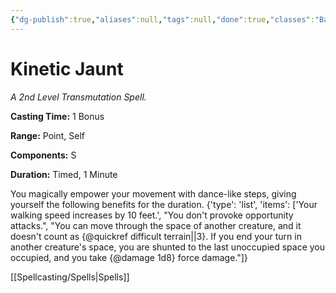 ```yaml
---
{"dg-publish":true,"aliases":null,"tags":null,"done":true,"classes":"Bard, Sorcerer, Wizard, Artificer,","spellLevel":2,"school":"Transmutation","source":"SCC","permalink":"/spells/kinetic-jaunt/","dgHomeLink":false,"dgPassFrontmatter":true}
---
```


# Kinetic Jaunt
*A 2nd Level Transmutation Spell.*

**Casting Time:** 1 Bonus

**Range:** Point, Self

**Components:** S 

**Duration:** Timed, 1 Minute

You magically empower your movement with dance-like steps, giving yourself the following benefits for the duration.
{'type': 'list', 'items': ['Your walking speed increases by 10 feet.', "You don't provoke opportunity attacks.", "You can move through the space of another creature, and it doesn't count as {@quickref difficult terrain||3}. If you end your turn in another creature's space, you are shunted to the last unoccupied space you occupied, and you take {@damage 1d8} force damage."]}

[[Spellcasting/Spells|Spells]]